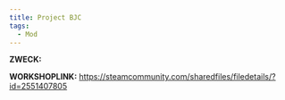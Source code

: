 ```yaml
---
title: Project BJC
tags:
  - Mod
---
```

**ZWECK:** 

**WORKSHOPLINK:** https://steamcommunity.com/sharedfiles/filedetails/?id=2551407805
 <script src="https://www.steamwidgets.net/api/resource/query?type=js&module=workshop&version=v1"></script>
<steam-workshop itemid="2551407805"></steam-workshop>